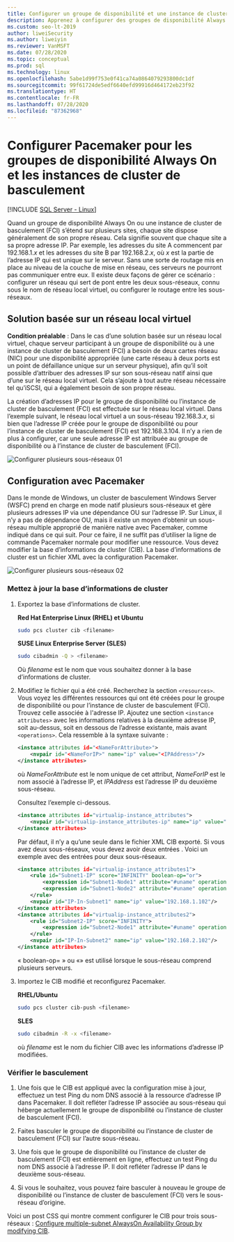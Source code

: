 ```yaml
---
title: Configurer un groupe de disponibilité et une instance de cluster de basculement avec plusieurs sous-réseaux (Linux)
description: Apprenez à configurer des groupes de disponibilité Always On et des instances de cluster de basculement avec plusieurs sous-réseaux pour SQL Server sur Linux.
ms.custom: seo-lt-2019
author: liweiSecurity
ms.author: liweiyin
ms.reviewer: VanMSFT
ms.date: 07/28/2020
ms.topic: conceptual
ms.prod: sql
ms.technology: linux
ms.openlocfilehash: 5abe1d99f753e0f41ca74a0864079293800dc1df
ms.sourcegitcommit: 99f61724de5edf6640efd99916d464172eb23f92
ms.translationtype: HT
ms.contentlocale: fr-FR
ms.lasthandoff: 07/28/2020
ms.locfileid: "87362968"
---
```

# <a name="configure-multiple-subnet-always-on-availability-groups-and-failover-cluster-instances"></a>Configurer Pacemaker pour les groupes de disponibilité Always On et les instances de cluster de basculement

[!INCLUDE [SQL Server - Linux](../includes/applies-to-version/sql-linux.md)]

Quand un groupe de disponibilité Always On ou une instance de cluster de basculement (FCI) s’étend sur plusieurs sites, chaque site dispose généralement de son propre réseau. Cela signifie souvent que chaque site a sa propre adresse IP. Par exemple, les adresses du site A commencent par 192.168.1.*x* et les adresses du site B par 192.168.2.*x*, où *x* est la partie de l’adresse IP qui est unique sur le serveur. Sans une sorte de routage mis en place au niveau de la couche de mise en réseau, ces serveurs ne pourront pas communiquer entre eux. Il existe deux façons de gérer ce scénario : configurer un réseau qui sert de pont entre les deux sous-réseaux, connu sous le nom de réseau local virtuel, ou configurer le routage entre les sous-réseaux.

## <a name="vlan-based-solution"></a>Solution basée sur un réseau local virtuel
 
**Condition préalable** : Dans le cas d’une solution basée sur un réseau local virtuel, chaque serveur participant à un groupe de disponibilité ou à une instance de cluster de basculement (FCI) a besoin de deux cartes réseau (NIC) pour une disponibilité appropriée (une carte réseau à deux ports est un point de défaillance unique sur un serveur physique), afin qu’il soit possible d’attribuer des adresses IP sur son sous-réseau natif ainsi que d’une sur le réseau local virtuel. Cela s’ajoute à tout autre réseau nécessaire tel qu’iSCSI, qui a également besoin de son propre réseau.

La création d’adresses IP pour le groupe de disponibilité ou l’instance de cluster de basculement (FCI) est effectuée sur le réseau local virtuel. Dans l’exemple suivant, le réseau local virtuel a un sous-réseau 192.168.3.*x*, si bien que l’adresse IP créée pour le groupe de disponibilité ou pour l’instance de cluster de basculement (FCI) est 192.168.3.104. Il n’y a rien de plus à configurer, car une seule adresse IP est attribuée au groupe de disponibilité ou à l’instance de cluster de basculement (FCI).

![Configurer plusieurs sous-réseaux 01](./media/sql-server-linux-configure-multiple-subnet/image1.png)

## <a name="configuration-with-pacemaker"></a>Configuration avec Pacemaker

Dans le monde de Windows, un cluster de basculement Windows Server (WSFC) prend en charge en mode natif plusieurs sous-réseaux et gère plusieurs adresses IP via une dépendance OU sur l’adresse IP. Sur Linux, il n’y a pas de dépendance OU, mais il existe un moyen d’obtenir un sous-réseau multiple approprié de manière native avec Pacemaker, comme indiqué dans ce qui suit. Pour ce faire, il ne suffit pas d’utiliser la ligne de commande Pacemaker normale pour modifier une ressource. Vous devez modifier la base d’informations de cluster (CIB). La base d’informations de cluster est un fichier XML avec la configuration Pacemaker.

![Configurer plusieurs sous-réseaux 02](./media/sql-server-linux-configure-multiple-subnet/image2.png)

### <a name="update-the-cib"></a>Mettez à jour la base d’informations de cluster

1. Exportez la base d’informations de cluster.

    **Red Hat Enterprise Linux (RHEL) et Ubuntu**

    ```bash
    sudo pcs cluster cib <filename>
    ```

    **SUSE Linux Enterprise Server (SLES)**

    ```bash
    sudo cibadmin -Q > <filename>
    ```

    Où *filename* est le nom que vous souhaitez donner à la base d’informations de cluster.

2. Modifiez le fichier qui a été créé. Recherchez la section `<resources>`. Vous voyez les différentes ressources qui ont été créées pour le groupe de disponibilité ou pour l’instance de cluster de basculement (FCI). Trouvez celle associée à l'adresse IP. Ajoutez une section `<instance attributes>` avec les informations relatives à la deuxième adresse IP, soit au-dessus, soit en dessous de l’adresse existante, mais avant `<operations>`. Cela ressemble à la syntaxe suivante :

    ```xml
    <instance attributes id="<NameForAttribute>">
        <nvpair id="<NameForIP>" name="ip" value="<IPAddress>"/>
    </instance attributes>
    ```
    
    où *NameForAttribute* est le nom unique de cet attribut, *NameForIP* est le nom associé à l’adresse IP, et *IPAddress* est l’adresse IP du deuxième sous-réseau.
    
    Consultez l’exemple ci-dessous.
    
    ```xml
    <instance attributes id="virtualip-instance_attributes">
        <nvpair id="virtualip-instance_attributes-ip" name="ip" value="192.168.1.102"/>
    </instance attributes>
    ```
    
    Par défaut, il n’y a qu’une seule <instance/> dans le fichier XML CIB exporté. Si vous avez deux sous-réseaux, vous devez avoir deux entrées <instance/>.
    Voici un exemple avec des entrées pour deux sous-réseaux.
    
    ```xml
    <instance attributes id="virtualip-instance_attributes1">
        <rule id="Subnet1-IP" score="INFINITY" boolean-op="or">
            <expression id="Subnet1-Node1" attribute="#uname" operation="eq" value="Node1" />
            <expression id="Subnet1-Node2" attribute="#uname" operation="eq" value="Node2" />
        </rule>
        <nvpair id="IP-In-Subnet1" name="ip" value="192.168.1.102"/>
    </instance attributes>
    <instance attributes id="virtualip-instance_attributes2">
        <rule id="Subnet2-IP" score="INFINITY">
            <expression id="Subnet2-Node1" attribute="#uname" operation="eq" value="Node3" />
        </rule>
        <nvpair id="IP-In-Subnet2" name="ip" value="192.168.2.102"/>
    </instance attributes>
    ```
   
   « boolean-op= » ou «» est utilisé lorsque le sous-réseau comprend plusieurs serveurs.


3. Importez le CIB modifié et reconfigurez Pacemaker.

    **RHEL/Ubuntu**
    
    ```bash
    sudo pcs cluster cib-push <filename>
    ```

    **SLES**
    
    ```bash
    sudo cibadmin -R -x <filename>
    ```

    où *filename* est le nom du fichier CIB avec les informations d’adresse IP modifiées.

### <a name="check-and-verify-failover"></a>Vérifier le basculement

1. Une fois que le CIB est appliqué avec la configuration mise à jour, effectuez un test Ping du nom DNS associé à la ressource d’adresse IP dans Pacemaker. Il doit refléter l’adresse IP associée au sous-réseau qui héberge actuellement le groupe de disponibilité ou l’instance de cluster de basculement (FCI).

2. Faites basculer le groupe de disponibilité ou l’instance de cluster de basculement (FCI) sur l’autre sous-réseau.

3. Une fois que le groupe de disponibilité ou l’instance de cluster de basculement (FCI) est entièrement en ligne, effectuez un test Ping du nom DNS associé à l’adresse IP. Il doit refléter l’adresse IP dans le deuxième sous-réseau.

4. Si vous le souhaitez, vous pouvez faire basculer à nouveau le groupe de disponibilité ou l’instance de cluster de basculement (FCI) vers le sous-réseau d’origine.

Voici un post CSS qui montre comment configurer le CIB pour trois sous-réseaux : [Configure multiple-subnet AlwaysOn Availability Group by modifying CIB](https://techcommunity.microsoft.com/t5/sql-server-support/configure-multiple-subnet-alwayson-availability-groups-by/ba-p/1544838).
